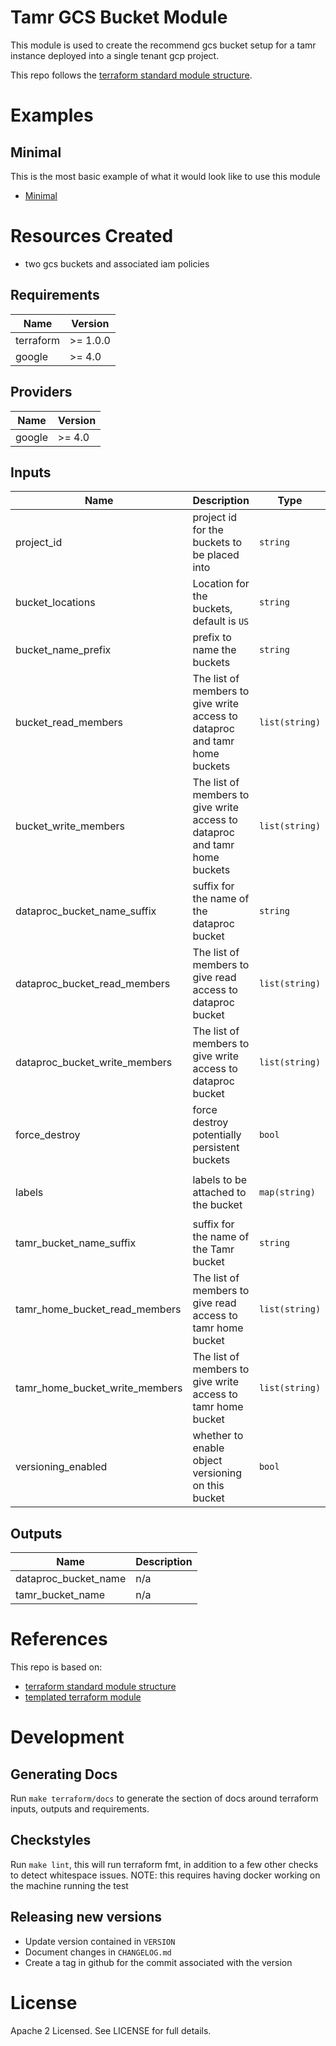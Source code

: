 # Tamr GCS Bucket Module
This module is used to create the recommend gcs bucket setup for a tamr instance deployed into a single tenant gcp project.

This repo follows the [terraform standard module structure](https://www.terraform.io/docs/modules/index.html#standard-module-structure).

# Examples
## Minimal
This is the most basic example of what it would look like to use this module
- [Minimal](https://github.com/Datatamer/terraform-gcp-tamr-buckets/tree/master/examples/minimal)

# Resources Created
* two gcs buckets and associated iam policies

<!-- BEGINNING OF PRE-COMMIT-TERRAFORM DOCS HOOK -->
## Requirements

| Name | Version |
|------|---------|
| terraform | >= 1.0.0 |
| google | >= 4.0 |

## Providers

| Name | Version |
|------|---------|
| google | >= 4.0 |

## Inputs

| Name | Description | Type | Default | Required |
|------|-------------|------|---------|:--------:|
| project\_id | project id for the buckets to be placed into | `string` | n/a | yes |
| bucket\_locations | Location for the buckets, default is `US` | `string` | `"US"` | no |
| bucket\_name\_prefix | prefix to name the buckets | `string` | `""` | no |
| bucket\_read\_members | The list of members to give write access to dataproc and tamr home buckets | `list(string)` | `[]` | no |
| bucket\_write\_members | The list of members to give write access to dataproc and tamr home buckets | `list(string)` | `[]` | no |
| dataproc\_bucket\_name\_suffix | suffix for the name of the dataproc bucket | `string` | `"-dataproc-home"` | no |
| dataproc\_bucket\_read\_members | The list of members to give read access to dataproc bucket | `list(string)` | `[]` | no |
| dataproc\_bucket\_write\_members | The list of members to give write access to dataproc bucket | `list(string)` | `[]` | no |
| force\_destroy | force destroy potentially persistent buckets | `bool` | `false` | no |
| labels | labels to be attached to the bucket | `map(string)` | <pre>{<br>  "product": "external_tamr"<br>}</pre> | no |
| tamr\_bucket\_name\_suffix | suffix for the name of the Tamr bucket | `string` | `"-tamr-home"` | no |
| tamr\_home\_bucket\_read\_members | The list of members to give read access to tamr home bucket | `list(string)` | `[]` | no |
| tamr\_home\_bucket\_write\_members | The list of members to give write access to tamr home bucket | `list(string)` | `[]` | no |
| versioning\_enabled | whether to enable object versioning on this bucket | `bool` | `true` | no |

## Outputs

| Name | Description |
|------|-------------|
| dataproc\_bucket\_name | n/a |
| tamr\_bucket\_name | n/a |

<!-- END OF PRE-COMMIT-TERRAFORM DOCS HOOK -->

# References
This repo is based on:
* [terraform standard module structure](https://www.terraform.io/docs/modules/index.html#standard-module-structure)
* [templated terraform module](https://github.com/tmknom/template-terraform-module)

# Development
## Generating Docs
Run `make terraform/docs` to generate the section of docs around terraform inputs, outputs and requirements.

## Checkstyles
Run `make lint`, this will run terraform fmt, in addition to a few other checks to detect whitespace issues.
NOTE: this requires having docker working on the machine running the test

## Releasing new versions
* Update version contained in `VERSION`
* Document changes in `CHANGELOG.md`
* Create a tag in github for the commit associated with the version

# License
Apache 2 Licensed. See LICENSE for full details.
